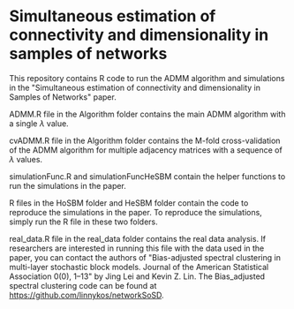 # Simultaneous estimation of connectivity and dimensionality in samples of networks
This repository contains R code to run the ADMM algorithm and simulations in the "Simultaneous estimation of connectivity and dimensionality in Samples of Networks" paper. 

ADMM.R file in the Algorithm folder contains the main ADMM algorithm with a single $\lambda$ value.

cvADMM.R file in the Algorithm folder contains the M-fold cross-validation of the ADMM algorithm for multiple adjacency matrices with a sequence of $\lambda$ values. 

simulationFunc.R and simulationFuncHeSBM contain the helper functions to run the simulations in the paper. 

R files in the HoSBM folder and HeSBM folder contain the code to reproduce the simulations in the paper. To reproduce the simulations, simply run the R file in these two folders. 

real_data.R file in the real_data folder contains the real data analysis. If researchers are interested in running this file with the data used in the paper, you can contact the authors of "Bias-adjusted spectral clustering in multi-layer stochastic block models. Journal of the American Statistical Association 0(0), 1–13" by Jing Lei and Kevin Z. Lin. The Bias_adjusted spectral clustering code can be found at https://github.com/linnykos/networkSoSD. 
